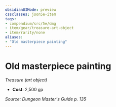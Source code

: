 ```yaml
---
obsidianUIMode: preview
cssclasses: json5e-item
tags:
- compendium/src/5e/dmg
- item/gear/treasure-art-object
- item/rarity/none
aliases: 
- "Old masterpiece painting"
---
```

# Old masterpiece painting
*Treasure (art object)*  

- **Cost**: 2,500 gp

*Source: Dungeon Master's Guide p. 135*